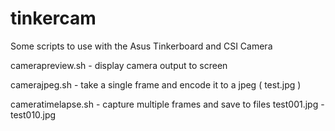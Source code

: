 # tinkercam
Some scripts to use with the Asus Tinkerboard and CSI Camera

camerapreview.sh - display camera output to screen

camerajpeg.sh - take a single frame and encode it to a jpeg ( test.jpg )

cameratimelapse.sh - capture multiple frames and save to files test001.jpg - test010.jpg

